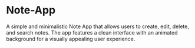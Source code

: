 # Note-App
A simple and minimalistic Note App that allows users to create, edit, delete, and search notes. The app features a clean interface with an animated background for a visually appealing user experience.
